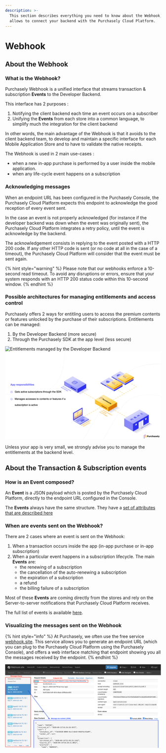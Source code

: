 ```yaml
---
description: >-
  This section describes everything you need to know about the Webhook, which
  allows to connect your backend with the Purchasely Cloud Platform.
---
```


# Webhook

## About the Webhook

### What is the Webhook?

Purchasely Webhook is a unified interface that streams transaction & subscription **Events** to the Developer Backend.

This interface has 2 purposes :

1. Notifying the client backend each time an event occurs on a subscriber
2. Unifying the **Events** from each store into a common language, to simplify much the integration for the client backend

In other words, the main advantage of the Webhook is that it avoids to the client backend team, to develop and maintain a specific interface for each Mobile Application Store and to have to validate the native receipts.&#x20;

The Webhook is used in 2 main use-cases :

* when a new in-app purchase is performed by a user inside the mobile application.
* when any life-cycle event happens on a subscription&#x20;

### Acknowledging messages

When an endpoint URL has been configured in the Purchasely Console, the Purchasely Cloud Platform expects this endpoint to acknowledge the good reception of every event sent.

In the case an event is not properly acknowledged (for instance if the developer backend was down when the event was originally sent), the Purchasely Cloud Platform integrates a retry policy, until the event is acknowledge by the backend.

The acknowledgement consists in replying to the event posted with a HTTP 200 code. If any other HTTP code is sent (or no code at all in the case of a timeout), the Purchasely Cloud Platform will consider that the event must be sent again.

{% hint style="warning" %}
Please note that our webhooks enforce a 10-second read timeout. To avoid any disruptions or errors, ensure that your system responds with an HTTP 200 status code within this 10-second window.
{% endhint %}



### Possible architectures for managing entitlements and access control

Purchasely offers 2 ways for entitling users to access the premium contents or features unlocked by the purchase of their subscriptions. Entitlements can be managed:

1. By the Developer Backend (more secure)
2. Through the Purchasely SDK at the app level (less secure)

![Entitlements managed by the Developer Backend](<../../.gitbook/assets/anim 1.gif>) ![Entitlements managed through the SDK by the app](<../../.gitbook/assets/anim 2.gif>)



Unless your app is very small, we strongly advise you to manage the entitlements at the backend level.



## About the Transaction & Subscription events

### How is an Event composed?

An **Event** is a JSON payload which is posted by the Purchasely Cloud Platform, directly to the endpoint URL configured in the Console.

The **Events** always have the same structure. They have a [set of attributes that are described here](../../analytics/events/webhook-events/attributes.md)

### When are events sent on the Webhook?

There are 2 cases where an event is sent on the Webhook:

1. When a transaction occurs inside the app (in-app purchase or in-app subscription)
2. When a particular event happens in a subscription lifecycle. The main **Events** are:
   * &#x20;the renewing of a subscription
   * the cancellation of the auto-renewing a subscription
   * the expiration of a subscription
   * a refund
   * the billing failure of a subscription

Most of these **Events** are coming directly from the stores and rely on the Server-to-server notifications that Purchasely Cloud Platform receives.

The full list of events is available [here](../../analytics/events/webhook-events/subscription-events.md).

### Visualizing the messages sent on the Webhook

{% hint style="info" %}
At Purchasely, we often use the free service [webhook.site](https://webhook.site). This service allows you to generate an endpoint URL (which you can plug to the Purchasely Cloud Platform using the Purchasely Console), and offers a web interface matching that endpoint showing you all the messages received by the endpoint.
{% endhint %}

![Webhook.site screenshot](<../../.gitbook/assets/image (30) (1).png>)

